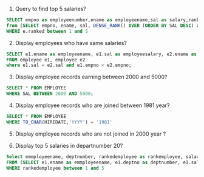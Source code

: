 1. Query to find top 5 salaries?

```sql
SELECT empno as employeenumber,ename as employeename,sal as salary,ranked as salrank
from (SELECT empno, ename, sal, DENSE_RANK() OVER (ORDER BY SAL DESC) as ranked FROM employee) e
WHERE e.ranked between 1 and 5
```
2. Display employees who have same salaries?
```sql
SELECT e1.ename as employeename, e1.sal as employeesalary, e2.ename as secondemployee, e2.sal as secondemployeesalary
FROM employee e1, employee e2
where e1.sal = e2.sal and e1.empno < e2.empno;
```
3. Display employee records earning between 2000 and 5000?
```sql
SELECT * FROM EMPLOYEE 
WHERE SAL BETWEEN 2000 AND 5000;
```
4. Display employee records who are joined between 1981 year?
```sql
SELECT * FROM EMPLOYEE
WHERE TO_CHAR(HIREDATE,'YYYY') = '1981'
```
5. Display employee records who are not joined  in 2000 year ?


6. Display top 5 salaries in departnumber 20?
```sql
Select emmployeename, deptnumber, rankedemployee as rankemployee, salary
FROM (SELECT e1.ename as emmployeename, e1.deptno as deptnumber, e1.sal as salary, DENSE_RANK() OVER (ORDER BY e1.sal DESC) as rankedemployee FROM employee e1 where e1.deptno=20) NEWW
WHERE rankedemployee between 1 and 5
```
